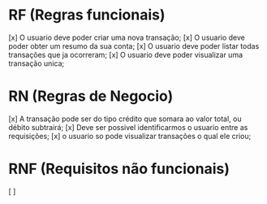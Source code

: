 # RF (Regras funcionais)

[x] O usuario deve poder criar uma nova transação;
[x] O usuario deve poder obter um resumo da sua conta;
[x] O usuario deve poder listar todas transações que ja ocorreram;
[x] O usuario deve poder visualizar uma transação unica;

# RN (Regras de Negocio)

[x] A transação pode ser do tipo crédito que somara ao valor total, ou débito subtrairá;
[x] Deve ser possivel identificarmos o usuario entre as requisições;
[x] o usuario so pode visualizar transações o qual ele criou;

# RNF (Requisitos não funcionais)

[ ]